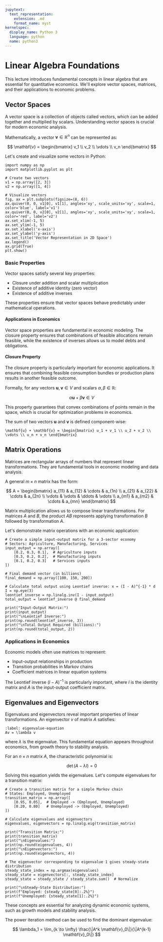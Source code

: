 ```yaml
---
jupytext:
  text_representation:
    extension: .md
    format_name: myst
kernelspec:
  display_name: Python 3
  language: python
  name: python3
---
```


# Linear Algebra Foundations

This lecture introduces fundamental concepts in linear algebra that are essential for quantitative economics. We'll explore vector spaces, matrices, and their applications to economic problems.

## Vector Spaces

A vector space is a collection of objects called vectors, which can be added together and multiplied by scalars. Understanding vector spaces is crucial for modern economic analysis.

Mathematically, a vector $\mathbf{v} \in \mathbb{R}^n$ can be represented as:

$$
\mathbf{v} = \begin{bmatrix} v_1 \\ v_2 \\ \vdots \\ v_n \end{bmatrix}
$$

Let's create and visualize some vectors in Python:

```{code-cell} python
import numpy as np
import matplotlib.pyplot as plt

# Create two vectors
v1 = np.array([2, 3])
v2 = np.array([1, 4])

# Visualize vectors
fig, ax = plt.subplots(figsize=(8, 6))
ax.quiver(0, 0, v1[0], v1[1], angles='xy', scale_units='xy', scale=1, color='blue', label='v1')
ax.quiver(0, 0, v2[0], v2[1], angles='xy', scale_units='xy', scale=1, color='red', label='v2')
ax.set_xlim(-1, 5)
ax.set_ylim(-1, 5)
ax.set_xlabel('x-axis')
ax.set_ylabel('y-axis')
ax.set_title('Vector Representation in 2D Space')
ax.legend()
ax.grid(True)
plt.show()
```

### Basic Properties

Vector spaces satisfy several key properties:
- Closure under addition and scalar multiplication
- Existence of additive identity (zero vector)
- Existence of additive inverses

These properties ensure that vector spaces behave predictably under mathematical operations.

#### Applications in Economics

Vector space properties are fundamental in economic modeling. The closure property ensures that combinations of feasible allocations remain feasible, while the existence of inverses allows us to model debts and obligations.

#### Closure Property

The closure property is particularly important for economic applications. It ensures that combining feasible consumption bundles or production plans results in another feasible outcome.

Formally, for any vectors $\mathbf{u}, \mathbf{v} \in V$ and scalars $\alpha, \beta \in \mathbb{R}$:

$$
\alpha \mathbf{u} + \beta \mathbf{v} \in V
$$

This property guarantees that convex combinations of points remain in the space, which is crucial for optimization problems in economics.

The sum of two vectors $\mathbf{u}$ and $\mathbf{v}$ is defined component-wise:

```{math}
\mathbf{u} + \mathbf{v} = \begin{bmatrix} u_1 + v_1 \\ u_2 + v_2 \\ \vdots \\ u_n + v_n \end{bmatrix}
```

## Matrix Operations

Matrices are rectangular arrays of numbers that represent linear transformations. They are fundamental tools in economic modeling and data analysis.

A general $m \times n$ matrix has the form:

$$
A = \begin{bmatrix}
a_{11} & a_{12} & \cdots & a_{1n} \\
a_{21} & a_{22} & \cdots & a_{2n} \\
\vdots & \vdots & \ddots & \vdots \\
a_{m1} & a_{m2} & \cdots & a_{mn}
\end{bmatrix}
$$

Matrix multiplication allows us to compose linear transformations. For matrices $A$ and $B$, the product $AB$ represents applying transformation $B$ followed by transformation $A$.

Let's demonstrate matrix operations with an economic application:

```{code-cell} python
# Create a simple input-output matrix for a 3-sector economy
# Sectors: Agriculture, Manufacturing, Services
input_output = np.array([
    [0.2, 0.3, 0.1],  # Agriculture inputs
    [0.3, 0.2, 0.2],  # Manufacturing inputs
    [0.1, 0.2, 0.3]   # Services inputs
])

# Final demand vector (in billions)
final_demand = np.array([100, 150, 200])

# Calculate total output using Leontief inverse: x = (I - A)^{-1} * d
I = np.eye(3)
leontief_inverse = np.linalg.inv(I - input_output)
total_output = leontief_inverse @ final_demand

print("Input-Output Matrix:")
print(input_output)
print("\nLeontief Inverse:")
print(np.round(leontief_inverse, 3))
print("\nTotal Output Required (billions):")
print(np.round(total_output, 2))
```

### Applications in Economics

Economic models often use matrices to represent:
- Input-output relationships in production
- Transition probabilities in Markov chains
- Coefficient matrices in linear equation systems

The Leontief inverse $(I - A)^{-1}$ is particularly important, where $I$ is the identity matrix and $A$ is the input-output coefficient matrix.

## Eigenvalues and Eigenvectors

Eigenvalues and eigenvectors reveal important properties of linear transformations. An eigenvector $v$ of matrix $A$ satisfies:

```{math}
:label: eigenvalue-equation
Av = \lambda v
```

where $\lambda$ is the eigenvalue. This fundamental equation appears throughout economics, from growth theory to stability analysis.

For an $n \times n$ matrix $A$, the characteristic polynomial is:

$$
\det(A - \lambda I) = 0
$$

Solving this equation yields the eigenvalues. Let's compute eigenvalues for a transition matrix:

```{code-cell} python
# Create a transition matrix for a simple Markov chain
# States: Employed, Unemployed
transition_matrix = np.array([
    [0.95, 0.05],  # Employed -> (Employed, Unemployed)
    [0.20, 0.80]   # Unemployed -> (Employed, Unemployed)
])

# Calculate eigenvalues and eigenvectors
eigenvalues, eigenvectors = np.linalg.eig(transition_matrix)

print("Transition Matrix:")
print(transition_matrix)
print("\nEigenvalues:")
print(np.round(eigenvalues, 4))
print("\nEigenvectors:")
print(np.round(eigenvectors, 4))

# The eigenvector corresponding to eigenvalue 1 gives steady-state distribution
steady_state_index = np.argmax(eigenvalues)
steady_state = eigenvectors[:, steady_state_index]
steady_state = steady_state / steady_state.sum()  # Normalize

print("\nSteady-State Distribution:")
print(f"Employed: {steady_state[0]:.2%}")
print(f"Unemployed: {steady_state[1]:.2%}")
```

These concepts are essential for analyzing dynamic economic systems, such as growth models and stability analysis.

The power iteration method can be used to find the dominant eigenvalue:

$$
\lambda_1 = \lim_{k \to \infty} \frac{\|A^k \mathbf{v}_0\|}{\|A^{k-1} \mathbf{v}_0\|}
$$
